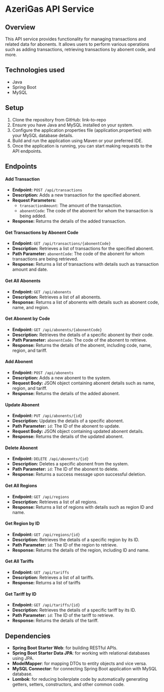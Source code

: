 # AzeriGas API Service

## Overview
This API service provides functionality for managing transactions and related data for abonents. It allows users to perform various operations such as adding transactions, retrieving transactions by abonent code, and more.

## Technologies used
<ul>
    <li>Java</li>
    <li>Spring Boot</li>
    <li>MySQL</li>
</ul>

## Setup
<ol>
    <li>Clone the repository from GitHub: link-to-repo</li>
    <li>Ensure you have Java and MySQL installed on your system.</li>
    <li>Configure the application properties file (application.properties) with your MySQL database details.</li>
    <li>Build and run the application using Maven or your preferred IDE.</li>
    <li>Once the application is running, you can start making requests to the API endpoints.</li>
</ol>

## Endpoints

<h4>Add Transaction</h4>
<ul>
  <li><strong>Endpoint:</strong> <code>POST /api/transactions</code></li>
  <li><strong>Description:</strong> Adds a new transaction for the specified abonent.</li>
  <li><strong>Request Parameters:</strong>
    <ul>
      <li><code>transactionAmount</code>: The amount of the transaction.</li>
      <li><code>abonentCode</code>: The code of the abonent for whom the transaction is being added.</li>
    </ul>
  </li>
  <li><strong>Response:</strong> Returns the details of the added transaction.</li>
</ul>

<h4>Get Transactions by Abonent Code</h4>
<ul>
  <li><strong>Endpoint:</strong> <code>GET /api/transactions/{abonentCode}</code></li>
  <li><strong>Description:</strong> Retrieves a list of transactions for the specified abonent.</li>
  <li><strong>Path Parameter:</strong> <code>abonentCode</code>: The code of the abonent for whom transactions are being retrieved.</li>
  <li><strong>Response:</strong> Returns a list of transactions with details such as transaction amount and date.</li>
</ul>

<h4>Get All Abonents</h4>
<ul>
  <li><strong>Endpoint:</strong> <code>GET /api/abonents</code></li>
  <li><strong>Description:</strong> Retrieves a list of all abonents.</li>
  <li><strong>Response:</strong> Returns a list of abonents with details such as abonent code, name, and region.</li>
</ul>

<h4>Get Abonent by Code</h4>
<ul>
  <li><strong>Endpoint:</strong> <code>GET /api/abonents/{abonentCode}</code></li>
  <li><strong>Description:</strong> Retrieves the details of a specific abonent by their code.</li>
  <li><strong>Path Parameter:</strong> <code>abonentCode</code>: The code of the abonent to retrieve.</li>
  <li><strong>Response:</strong> Returns the details of the abonent, including code, name, region, and tariff.</li>
</ul>

<h4>Add Abonent</h4>
<ul>
  <li><strong>Endpoint:</strong> <code>POST /api/abonents</code></li>
  <li><strong>Description:</strong> Adds a new abonent to the system.</li>
  <li><strong>Request Body:</strong> JSON object containing abonent details such as name, region, and tariff.</li>
  <li><strong>Response:</strong> Returns the details of the added abonent.</li>
</ul>

<h4>Update Abonent</h4>
<ul>
  <li><strong>Endpoint:</strong> <code>PUT /api/abonents/{id}</code></li>
  <li><strong>Description:</strong> Updates the details of a specific abonent.</li>
  <li><strong>Path Parameter:</strong> <code>id</code>: The ID of the abonent to update.</li>
  <li><strong>Request Body:</strong> JSON object containing updated abonent details.</li>
  <li><strong>Response:</strong> Returns the details of the updated abonent.</li>
</ul>

<h4>Delete Abonent</h4>
<ul>
  <li><strong>Endpoint:</strong> <code>DELETE /api/abonents/{id}</code></li>
  <li><strong>Description:</strong> Deletes a specific abonent from the system.</li>
  <li><strong>Path Parameter:</strong> <code>id</code>: The ID of the abonent to delete.</li>
  <li><strong>Response:</strong> Returns a success message upon successful deletion.</li>
</ul>

<h4>Get All Regions</h4>
<ul>
  <li><strong>Endpoint:</strong> <code>GET /api/regions</code></li>
  <li><strong>Description:</strong> Retrieves a list of all regions.</li>
  <li><strong>Response:</strong> Returns a list of regions with details such as region ID and name.</li>
</ul>

<h4>Get Region by ID</h4>
<ul>
  <li><strong>Endpoint:</strong> <code>GET /api/regions/{id}</code></li>
  <li><strong>Description:</strong> Retrieves the details of a specific region by its ID.</li>
  <li><strong>Path Parameter:</strong> <code>id</code>: The ID of the region to retrieve.</li>
  <li><strong>Response:</strong> Returns the details of the region, including ID and name.</li>
</ul>

<h4>Get All Tariffs</h4>
<ul>
  <li><strong>Endpoint:</strong> <code>GET /api/tariffs</code></li>
  <li><strong>Description:</strong> Retrieves a list of all tariffs.</li>
  <li><strong>Response:</strong> Returns a list of tariffs
</ul>

<h4>Get Tariff by ID</h4>
<ul>
  <li><strong>Endpoint:</strong> <code>GET /api/tariffs/{id}</code></li>
  <li><strong>Description:</strong> Retrieves the details of a specific tariff by its ID.</li>
  <li><strong>Path Parameter:</strong> <code>id</code>: The ID of the tariff to retrieve.</li>
  <li><strong>Response:</strong> Returns the details of the tariff.</li>
</ul>

## Dependencies
- **Spring Boot Starter Web**: for building RESTful APIs.
- **Spring Boot Starter Data JPA**: for working with relational databases using JPA.
- **ModelMapper**: for mapping DTOs to entity objects and vice versa.
- **MySQL Connector**: for connecting Spring Boot application with MySQL database.
- **Lombok**: for reducing boilerplate code by automatically generating getters, setters, constructors, and other common code.

